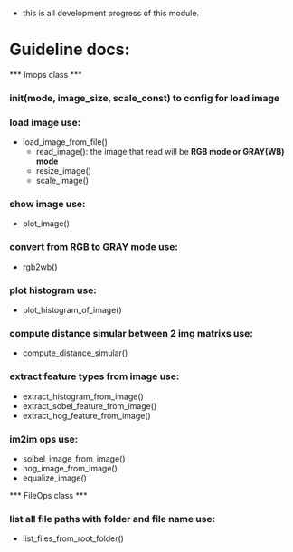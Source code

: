 - this is all development progress of this module.
# Guideline docs: 
*** Imops class ***
### init(mode, image_size, scale_const) to config for load image
### load image use:
 - load_image_from_file()
   - read_image(): the image that read will be **RGB mode or GRAY(WB) mode** 
   - resize_image()
   - scale_image()
### show image use: 
- plot_image()
### convert from RGB to GRAY mode use:
- rgb2wb()
### plot histogram use:
- plot_histogram_of_image() 
### compute distance simular between 2 img matrixs use:
- compute_distance_simular() 
### extract feature types from image use:
- extract_histogram_from_image()
- extract_sobel_feature_from_image()
- extract_hog_feature_from_image()
### im2im ops use: 
- solbel_image_from_image()
- hog_image_from_image()
- equalize_image()

*** FileOps class *** 
### list all file paths with folder and file name use: 
- list_files_from_root_folder()
